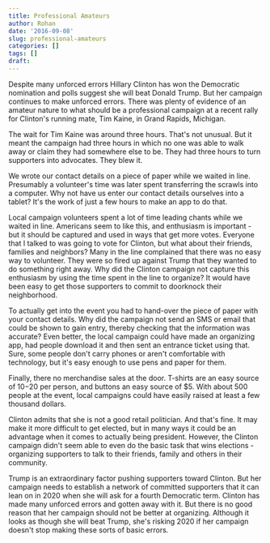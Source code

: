 ```yaml
---
title: Professional Amateurs
author: Rohan
date: '2016-09-08'
slug: professional-amateurs
categories: []
tags: []
draft: 
---
```


Despite many unforced errors Hillary Clinton has won the Democratic nomination and polls suggest she will beat Donald Trump. But her campaign continues to make unforced errors. There was plenty of evidence of an amateur nature to what should be a professional campaign at a recent rally for Clinton's running mate, Tim Kaine, in Grand Rapids, Michigan.
 
The wait for Tim Kaine was around three hours. That's not unusual. But it meant the campaign had three hours in which no one was able to walk away or claim they had somewhere else to be. They had three hours to turn supporters into advocates. They blew it.
 
We wrote our contact details on a piece of paper while we waited in line. Presumably a volunteer's time was later spent transferring the scrawls into a computer. Why not have us enter our contact details ourselves into a tablet? It's the work of just a few hours to make an app to do that.
 
Local campaign volunteers spent a lot of time leading chants while we waited in line. Americans seem to like this, and enthusiasm is important - but it should be captured and used in ways that get more votes. Everyone that I talked to was going to vote for Clinton, but what about their friends, families and neighbors? Many in the line complained that there was no easy way to volunteer. They were so fired up against Trump that they wanted to do something right away. Why did the Clinton campaign not capture this enthusiasm by using the time spent in the line to organize? It would have been easy to get those supporters to commit to doorknock their neighborhood.
 
To actually get into the event you had to hand-over the piece of paper with your contact details. Why did the campaign not send an SMS or email that could be shown to gain entry, thereby checking that the information was accurate? Even better, the local campaign could have made an organizing app, had people download it and then sent an entrance ticket using that. Sure, some people don't carry phones or aren't comfortable with technology, but it's easy enough to use pens and paper for them.
 
Finally, there no merchandise sales at the door. T-shirts are an easy source of $10-$20 per person, and buttons an easy source of $5. With about 500 people at the event, local campaigns could have easily raised at least a few thousand dollars.
 
Clinton admits that she is not a good retail politician. And that's fine. It may make it more difficult to get elected, but in many ways it could be an advantage when it comes to actually being president. However, the Clinton campaign didn't seem able to even do the basic task that wins elections - organizing supporters to talk to their friends, family and others in their community. 
 
Trump is an extraordinary factor pushing supporters toward Clinton. But her campaign needs to establish a network of committed supporters that it can lean on in 2020 when she will ask for a fourth Democratic term. Clinton has made many unforced errors and gotten away with it. But there is no good reason that her campaign should not be better at organizing. Although it looks as though she will beat Trump, she's risking 2020 if her campaign doesn't stop making these sorts of basic errors.
